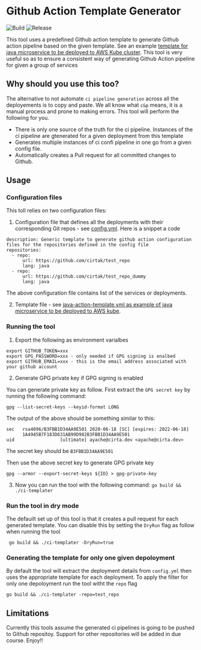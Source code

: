 # Github Action Template Generator
![Build](https://github.com/akhettar/ci-templater/workflows/Master/badge.svg)
![Release](https://github.com/akhettar/ci-templater/workflows/Build%20Release/badge.svg)

This tool uses a predefined Github action template to generate Github action pipeline based on the given template. See an example [template for java microservice to be deployed to AWS Kube cluster](templates/java-template.yml). This tool is very useful so as to ensure a consistent way of generating Github Action pipeline for given a group of services


## Why should you use this too?

The alternative to not automate `ci pipeline generation` across all the deployements is to copy and paste. We all know what `c&p` means, it is a manual process and prone to making errors. This tool will perform the following for you.

* There is only one source of the truth for the ci pipeline. Instances of the ci pipeline are gtenerated for a given deployment from this template
* Generates multiple instances of ci confi pipeline in one go from a given config file.
* Automatically creates a Pull request for all committed changes to Github.


## Usage

### Configuration files
This toll relies on two configuration files: 

1. Configuration file that defines all the deployments with their corresponding Git repos - see [config.yml](config.yml). Here is a snippet a code

```
description: Generic template to generate github action configuration files for the repositories defined in the config file
repositories:
  - repo:
      url: https://github.com/cirtak/test_repo
      lang: java
  - repo:
      url: https://github.com/cirtak/test_repo_dummy
      lang: java   
```      

The above configuration file contains list of the services or deployments.


2. Template file - see [java-action-template.yml as example of java microservice to be deployed to AWS kube](templates/java-action-template.yml).


### Running the tool

1. Export the following as environment varialbes

```
export GITHUB_TOKEN=xxx
export GPG_PASSWORD=xxx - only needed if GPG signing is enalbed
export GITHUB_EMAIL=xxx - this is the email address associated with your github account
```

2. Generate GPG private key if GPG signing is enabled

You can generate private key as follow. First extract the `GPG secret key` by running the following command: 

`gpg --list-secret-keys --keyid-format LONG`

The output of the above should be something similar to this:

```
sec   rsa4096/B3FBB1D34AA9E501 2020-06-18 [SC] [expires: 2022-06-18]
      1A4945B7F183D631AB99D982B3FBB1D34AA9E501
uid                 [ultimate] ayache@cirta.dev <ayache@cirta.dev>
```

The secret key should be `B3FBB1D34AA9E501`


Then use the above secret key to generate GPG private key

```
gpg --armor --export-secret-keys ${ID} > gpg-private-key 
```

3. Now you can run the tool with the following command: `go build && ./ci-templater`


### Run the tool in dry mode

The defauilt set up of this tool is that it creates a pull request for each generated template. You can disable this by setting the `DryRun` flag as follow when running the tool

` go build && ./ci-templater -DryRun=true`


### Generating the template for only one given depoloyment

By default the tool will extract the deployment details from `config.yml` then uses the appropriate template for each deployment. To apply the filter for only one depoloyment run the tool witht the `repo` flag

`go build && ./ci-templater -repo=test_repo`


## Limitations

Currently this tools assume the generated ci pipelines is going to be pushed to Github repositoy. Support for other repositories will be added in due course. Enjoy!!



